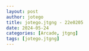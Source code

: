 ```yaml
---
layout: post
author: jotego
title: jotego.jtgng - 22e0205
date: 2024-05-24
categories: [Arcade, jtgng]
tags: [jotego.jtgng]
---
```


